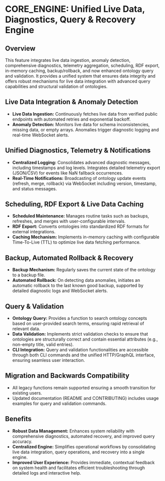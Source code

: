 # CORE_ENGINE: Unified Live Data, Diagnostics, Query & Recovery Engine

## Overview
This feature integrates live data ingestion, anomaly detection, comprehensive diagnostics, telemetry aggregation, scheduling, RDF export, in-memory caching, backup/rollback, and now enhanced ontology query and validation. It provides a unified system that ensures data integrity and offers robust mechanisms for live data integration with advanced query capabilities and structural validation of ontologies.

## Live Data Integration & Anomaly Detection
- **Live Data Ingestion:** Continuously fetches live data from verified public endpoints with automated retries and exponential backoff.
- **Anomaly Detection:** Monitors live data for schema inconsistencies, missing data, or empty arrays. Anomalies trigger diagnostic logging and real-time WebSocket alerts.

## Unified Diagnostics, Telemetry & Notifications
- **Centralized Logging:** Consolidates advanced diagnostic messages, including timestamps and log levels. Integrates detailed telemetry export (JSON/CSV) for events like NaN fallback occurrences.
- **Real-Time Notifications:** Broadcasting of ontology update events (refresh, merge, rollback) via WebSocket including version, timestamp, and status messages.

## Scheduling, RDF Export & Live Data Caching
- **Scheduled Maintenance:** Manages routine tasks such as backups, refreshes, and merges with user-configurable intervals.
- **RDF Export:** Converts ontologies into standardized RDF formats for external integrations.
- **Caching Mechanism:** Implements in-memory caching with configurable Time-To-Live (TTL) to optimize live data fetching performance.

## Backup, Automated Rollback & Recovery
- **Backup Mechanism:** Regularly saves the current state of the ontology to a backup file.
- **Automated Rollback:** On detecting data anomalies, initiates an automatic rollback to the last known good backup, supported by detailed diagnostic logs and WebSocket alerts.

## Query & Validation
- **Ontology Query:** Provides a function to search ontology concepts based on user-provided search terms, ensuring rapid retrieval of relevant data.
- **Data Validation:** Implements strict validation checks to ensure that ontologies are structurally correct and contain essential attributes (e.g., non-empty title, valid entries).
- **CLI Integration:** Query and validation functionalities are accessible through both CLI commands and the unified HTTP/GraphQL interface, ensuring seamless user interaction.

## Migration and Backwards Compatibility
- All legacy functions remain supported ensuring a smooth transition for existing users.
- Updated documentation (README and CONTRIBUTING) includes usage examples for query and validation commands.

## Benefits
- **Robust Data Management:** Enhances system reliability with comprehensive diagnostics, automated recovery, and improved query accuracy.
- **Centralized Engine:** Simplifies operational workflows by consolidating live data integration, query operations, and recovery into a single engine.
- **Improved User Experience:** Provides immediate, contextual feedback on system health and facilitates efficient troubleshooting through detailed logs and interactive help.
